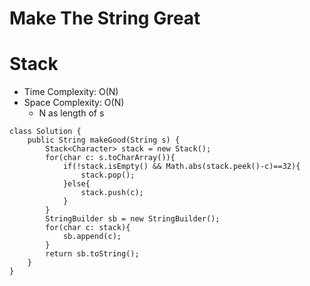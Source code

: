 # Make The String Great
# Stack
* Time Complexity: O(N)
* Space Complexity: O(N)
	* N as length of s
```
class Solution {
    public String makeGood(String s) {
        Stack<Character> stack = new Stack();
        for(char c: s.toCharArray()){
            if(!stack.isEmpty() && Math.abs(stack.peek()-c)==32){
                stack.pop();
            }else{
                stack.push(c);
            }
        }
        StringBuilder sb = new StringBuilder();
        for(char c: stack){
            sb.append(c);
        }
        return sb.toString();
    }
}
```